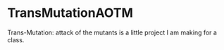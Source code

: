 # TransMutationAOTM
Trans-Mutation: attack of the mutants is a little project I am making for a class.
